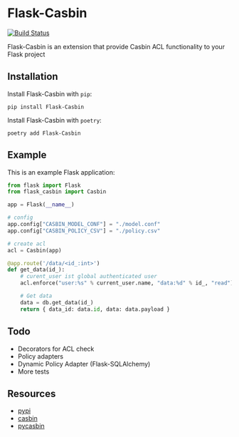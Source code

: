 Flask-Casbin
============

[![Build Status](https://travis-ci.org/daymien/Flask-Casbin.png?branch=master)](https://travis-ci.org/daymien/Flask-Casbin)


Flask-Casbin is an extension that provide Casbin ACL functionality to your Flask project

Installation
------------

Install Flask-Casbin with `pip`:

    pip install Flask-Casbin

Install Flask-Casbin with `poetry`:

    poetry add Flask-Casbin

Example
-------

This is an example Flask application:

```python
from flask import Flask
from flask_casbin import Casbin

app = Flask(__name__)

# config
app.config["CASBIN_MODEL_CONF"] = "./model.conf"
app.config["CASBIN_POLICY_CSV"] = "./policy.csv"

# create acl
acl = Casbin(app)

@app.route('/data/<id_:int>')
def get_data(id_):
    # curent_user ist global authenticated user
    acl.enforce("user:%s" % current_user.name, "data:%d" % id_, "read") or abort(401)

    # Get data
    data = db.get_data(id_)
    return { data_id: data.id, data: data.payload }

```

Todo
----

* Decorators for ACL check
* Policy adapters
* Dynamic Policy Adapter (Flask-SQLAlchemy)
* More tests

Resources
---------

- [pypi](https://pypi.python.org/pypi/Flask-Casbin)
- [casbin](https://casbin.org/)
- [pycasbin](https://github.com/casbin/pycasbin)
